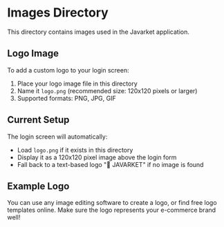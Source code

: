 # Images Directory

This directory contains images used in the Javarket application.

## Logo Image

To add a custom logo to your login screen:

1. Place your logo image file in this directory
2. Name it `logo.png` (recommended size: 120x120 pixels or larger)
3. Supported formats: PNG, JPG, GIF

## Current Setup

The login screen will automatically:

- Load `logo.png` if it exists in this directory
- Display it as a 120x120 pixel image above the login form
- Fall back to a text-based logo "🛒 JAVARKET" if no image is found

## Example Logo

You can use any image editing software to create a logo, or find free logo templates online. Make sure the logo represents your e-commerce brand well!
